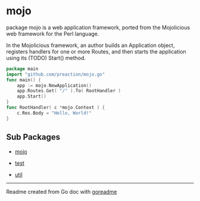 # mojo

package mojo is a web application framework, ported from the
Mojolicious web framework for the Perl language.

In the Mojolicious framework, an author builds an Application object,
registers handlers for one or more Routes, and then starts the
application using its (TODO) Start() method.

```go
package main
import "github.com/preaction/mojo.go"
func main() {
	app := mojo.NewApplication()
	app.Routes.Get( "/" ).To( RootHandler )
	app.Start()
}
func RootHandler( c *mojo.Context ) {
	c.Res.Body = "Hello, World!"
}
```

## Sub Packages

* [mojo](./mojo)

* [test](./test)

* [util](./util)

---
Readme created from Go doc with [goreadme](https://github.com/posener/goreadme)
